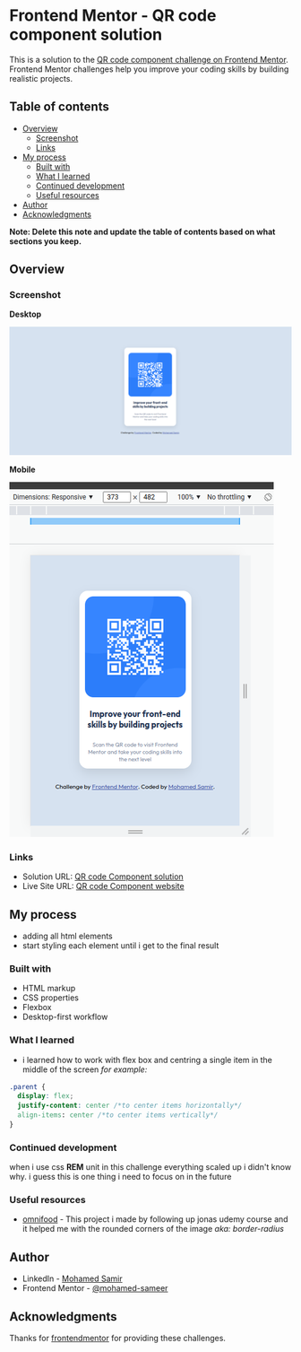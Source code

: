 # Frontend Mentor - QR code component solution

This is a solution to the [QR code component challenge on Frontend Mentor](https://www.frontendmentor.io/challenges/qr-code-component-iux_sIO_H). Frontend Mentor challenges help you improve your coding skills by building realistic projects.

## Table of contents

- [Overview](#overview)
  - [Screenshot](#screenshot)
  - [Links](#links)
- [My process](#my-process)
  - [Built with](#built-with)
  - [What I learned](#what-i-learned)
  - [Continued development](#continued-development)
  - [Useful resources](#useful-resources)
- [Author](#author)
- [Acknowledgments](#acknowledgments)

**Note: Delete this note and update the table of contents based on what sections you keep.**

## Overview

### Screenshot

**Desktop**

![Desktop](./screenshots/QR-desktop.png)

**Mobile**

![Mobile](./screenshots/QR-mobile.png)

### Links

- Solution URL: [QR code Component solution](https://www.frontendmentor.io/solutions/qr-code-component-using-flexbox-N7enohN1iz)
- Live Site URL: [QR code Component website](https://qrcode-component-mohamed.netlify.app/)

## My process

- adding all html elements
- start styling each element until i get to the final result

### Built with

- HTML markup
- CSS properties
- Flexbox
- Desktop-first workflow

### What I learned

- i learned how to work with flex box and centring a single item in the middle of the screen
  _for example:_

```css
.parent {
  display: flex;
  justify-content: center /*to center items horizontally*/
  align-items: center /*to center items vertically*/
}
```

### Continued development

when i use css **REM** unit in this challenge everything scaled up i didn't know why.
i guess this is one thing i need to focus on in the future

### Useful resources

- [omnifood](https://omnifood-mohamed.netlify.app/) - This project i made by following up jonas udemy course and it helped me with the rounded corners of the image _aka: border-radius_

## Author

- LinkedIn - [Mohamed Samir](https://www.linkedin.com/in/mohamad-samir08/)
- Frontend Mentor - [@mohamed-sameer](https://www.frontendmentor.io/profile/mohamed-sameer)

## Acknowledgments

Thanks for [frontendmentor](https://www.frontendmentor.io) for providing these challenges.
